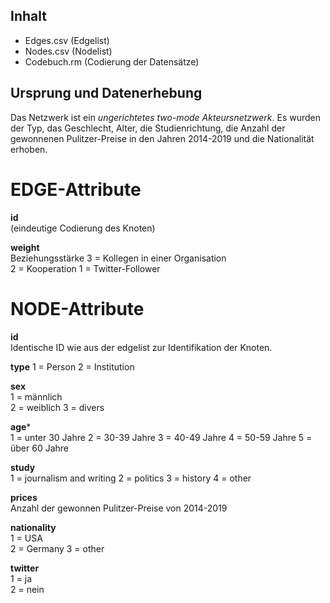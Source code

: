 
## Inhalt
- Edges.csv (Edgelist)
- Nodes.csv (Nodelist)
- Codebuch.rm (Codierung der Datensätze)

## Ursprung und Datenerhebung

Das Netzwerk ist ein *ungerichtetes two-mode Akteursnetzwerk*. 
Es wurden der Typ, das Geschlecht, Alter, die Studienrichtung, die Anzahl der gewonnenen Pulitzer-Preise in den Jahren 2014-2019 und die Nationalität erhoben.


# EDGE-Attribute

**id**  
(eindeutige Codierung des Knoten)   

**weight**  
Beziehungsstärke 
3 = Kollegen in einer Organisation  
2 = Kooperation
1 = Twitter-Follower  


# NODE-Attribute  
  
**id**  
Identische ID wie aus der edgelist zur Identifikation der Knoten. 


**type**
1 = Person
2 = Institution 


**sex**      
1 = männlich   
2 = weiblich
3 = divers
  
**age***    
1 = unter 30 Jahre
2 = 30-39 Jahre 
3 = 40-49 Jahre
4 = 50-59 Jahre
5 = über 60 Jahre

**study**    
1 = journalism and writing
2 = politics
3 = history
4 = other
  
**prices**    
Anzahl der gewonnen Pulitzer-Preise von 2014-2019  
  
**nationality**    
1 = USA   
2 = Germany
3 = other   

**twitter** <br>
1 = ja <br>
2 = nein
##
